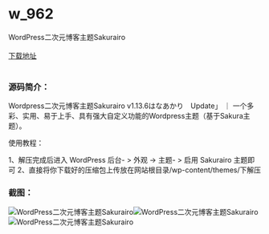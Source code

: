 # w_962
WordPress二次元博客主题Sakurairo
<br/></br>
[下载地址](https://www.uuid2.com/962.html "下载地址")
<br/></br>
<h3>源码简介：</h3>
<p>Wordpress二次元博客主题Sakurairo v1.13.6はなあかり　Update」 ｜ 一个多彩、实用、易于上手、具有强大自定义功能的Wordpress主题（基于Sakura主题）。<p>
<p>使用教程：<p>
<p>1、解压完成后进入 WordPress 后台- > 外观 -> 主题- > 启用 Sakurairo 主题即可
2、直接将你下载好的压缩包上传放在网站根目录/wp-content/themes/下解压<p>
<h3>截图：</h3>
<img src="https://www.uuid2.com/wp-content/uploads/img/202105/bb04f89989.png" alt="WordPress二次元博客主题Sakurairo"><img src="https://www.uuid2.com/wp-content/uploads/img/202105/ea1d868764.png" alt="WordPress二次元博客主题Sakurairo"><img src="https://www.uuid2.com/wp-content/uploads/img/202105/a8f2e28725.png" alt="WordPress二次元博客主题Sakurairo">
